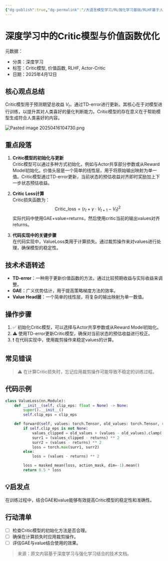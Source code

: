 ```yaml
---
{"dg-publish":true,"dg-permalink":"/大语言模型学习/RL强化学习基础/RLHF基于人类反馈的强化学习/critic-model","dg-home":false,"dg-description":"在此输入笔记的描述","dg-hide":false,"dg-hide-title":false,"dg-show-backlinks":true,"dg-show-local-graph":true,"dg-show-inline-title":true,"dg-pinned":false,"dg-passphrase":"在此输入访问密码","dg-enable-mathjax":false,"dg-enable-mermaid":false,"dg-enable-uml":false,"dg-note-icon":0,"dg-enable-dataview":false,"tags":["NLP"],"permalink":"/大语言模型学习/RL强化学习基础/RLHF基于人类反馈的强化学习/critic-model/","dgShowBacklinks":true,"dgShowLocalGraph":true,"dgShowInlineTitle":true,"dgPassFrontmatter":true,"noteIcon":0,"created":"2025-04-16T10:35:24.000+08:00","updated":"2025-04-16T21:53:37.904+08:00"}
---
```




# 深度学习中的Critic模型与价值函数优化
元数据：

- 分类：深度学习
- 标签：Critic模型, 价值函数, RLHF, Actor-Critic
- 日期：2025年4月12日

## 核心观点总结
Critic模型用于预测期望总收益 $V_t$，通过TD-error进行更新。其核心在于对模型进行训练，以提升其对人类喜好的量化判断能力。Critic模型的存在意义在于帮助模型生成符合人类喜好的内容。

![Pasted image 20250416104730.png](/img/user/%E9%99%84%E4%BB%B6/Pasted%20image%2020250416104730.png)


## 重点段落
1. **Critic模型的初始化与更新**  
   Critic模型可以通过多种方式初始化，例如与Actor共享部分参数或从Reward Model初始化。价值头层是一个简单的线性层，用于将原始输出映射为单一值。Critic模型通过TD-error更新，当前状态的预估收益对齐即时奖励加上下一步状态预估收益。

2. **Critic Loss计算**  
   Critic损失函数为：
   $$
   \text{Critic\_loss} = (r_t + \gamma \cdot V_{t+1} - V_t)^2
   $$
   实际代码中使用GAE+value=returns，然后使用critic当前的输出values对齐returns。

3. **代码实现中的关键步骤**  
   在代码实现中，ValueLoss类用于计算损失。通过裁剪操作来对values进行处理，确保模型的稳定性。


## 技术术语转述
- **TD-error**：一种用于更新价值函数的方法，通过比较预期收益与实际收益来调整。
- **GAE**：广义优势估计，用于提高策略梯度方法的效率。
- **Value Head层**：一个简单的线性层，将复杂的输出映射为单一数值。


## 操作步骤
1. ✅ 初始化Critic模型，可以选择与Actor共享参数或从Reward Model初始化。
2. ⚠ 使用TD-error更新Critic模型，确保对当前状态的预估收益进行校正。
3. ❗ 在代码实现中，使用裁剪操作来稳定values的计算。


## 常见错误
> ⚠ 在计算Critic损失时，忘记应用裁剪操作可能导致不稳定的训练过程。


## 代码示例
```python
class ValueLoss(nn.Module):
    def __init__(self, clip_eps: float = None) -> None:
        super().__init__()
        self.clip_eps = clip_eps

    def forward(self, values: torch.Tensor, old_values: torch.Tensor, returns: torch.Tensor, action_mask: Optional[torch.Tensor] = None) -> torch.Tensor:
        if self.clip_eps is not None:
            values_clipped = old_values + (values - old_values).clamp(-self.clip_eps, self.clip_eps)
            surr1 = (values_clipped - returns) ** 2
            surr2 = (values - returns) ** 2
            loss = torch.max(surr1, surr2)
        else:
            loss = (values - returns) ** 2

        loss = masked_mean(loss, action_mask, dim=-1).mean()
        return 0.5 * loss
```


## 💡启发点
在训练过程中，结合GAE和value能够有效提高Critic模型的稳定性和准确性。


## 行动清单
- [ ] 检查Critic模型的初始化方法是否合理。
- [ ] 确保在计算损失时应用裁剪操作。
- [ ] 评估GAE与value结合使用的效果。

> 来源：原文内容基于深度学习与强化学习结合的技术文档。
